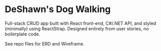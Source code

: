 # DeShawn's Dog Walking

Full-stack CRUD app built with React front-end, C#/.NET API, and styled (minimally) using ReactStrap. Designed entirely from user stories, no boilerplate code.

See repo files for ERD and Wireframe.
